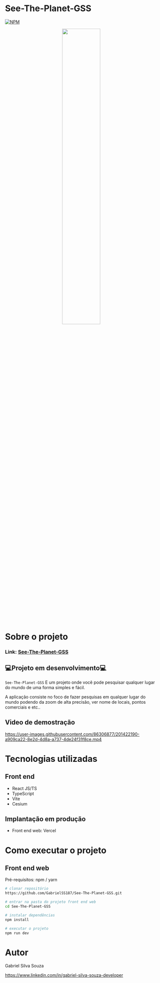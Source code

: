 # See-The-Planet-GSS
[![NPM](https://img.shields.io/npm/l/react)](https://github.com/GabrielSS187/See-The-Planet-GSS/blob/main/LICENSE) 

<div align="center">
<img src="https://user-images.githubusercontent.com/86306877/201417068-250e1182-2be9-4aa5-bdfe-ec7085c0f1ef.png" width="50%" height="50%">
</div>

# Sobre o projeto

### Link: [See-The-Planet-GSS](https://see-the-planet-gss.vercel.app/)

## 💻Projeto em desenvolvimento💻

``See-The-Planet-GSS`` E um projeto onde você pode pesquisar qualquer lugar do mundo de uma forma simples e fácil.

A aplicação consiste no foco de fazer pesquisas em qualquer lugar do mundo podendo da zoom de alta precisão, ver nome de locais,
pontos comerciais e etc..

## Video de demostração
https://user-images.githubusercontent.com/86306877/201422190-a909ca22-8e2d-4d8a-a737-4de24f31f8ce.mp4

# Tecnologias utilizadas

## Front end
- React JS/TS
- TypeScript
- Vite
- Cesium

## Implantação em produção

- Front end web: Vercel

# Como executar o projeto

## Front end web
Pré-requisitos: npm / yarn

```bash
# clonar repositório
https://github.com/GabrielSS187/See-The-Planet-GSS.git

# entrar na pasta do projeto front end web
cd See-The-Planet-GSS

# instalar dependências
npm install

# executar o projeto
npm run dev
```

# Autor

Gabriel Silva Souza

https://www.linkedin.com/in/gabriel-silva-souza-developer

